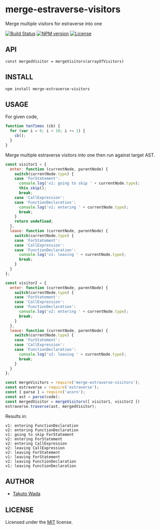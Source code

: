merge-estraverse-visitors
================================

Merge multiple visitors for estraverse into one

[![Build Status][travis-image]][travis-url]
[![NPM version][npm-image]][npm-url]
[![License][license-image]][license-url]


API
---------------------------------------

`const mergedVisitor = mergeVisitors(arrayOfVisitors)`


INSTALL
---------------------------------------

```
npm install merge-estraverse-visitors
```


USAGE
---------------------------------------

For given code,

```js
function tenTimes (cb) {
  for (var i = 0; i < 10; i += 1) {
    cb();
  }
}
```

Merge multiple estraverse visitors into one then run against target AST.

```js
const visitor1 = {
  enter: function (currentNode, parentNode) {
    switch(currentNode.type) {
    case 'ForStatement':
      console.log('v1: going to skip ' + currentNode.type);
      this.skip();
      break;
    case 'CallExpression':
    case 'FunctionDeclaration':
      console.log('v1: entering ' + currentNode.type);
      break;
    }
    return undefined;
  },
  leave: function (currentNode, parentNode) {
    switch(currentNode.type) {
    case 'ForStatement':
    case 'CallExpression':
    case 'FunctionDeclaration':
      console.log('v1: leaving ' + currentNode.type);
      break;
    }
  }
};

const visitor2 = {
  enter: function (currentNode, parentNode) {
    switch(currentNode.type) {
    case 'ForStatement':
    case 'CallExpression':
    case 'FunctionDeclaration':
      console.log('v2: entering ' + currentNode.type);
      break;
    }
  },
  leave: function (currentNode, parentNode) {
    switch(currentNode.type) {
    case 'ForStatement':
    case 'CallExpression':
    case 'FunctionDeclaration':
      console.log('v2: leaving ' + currentNode.type);
      break;
    }
  }
};

const mergeVisitors = require('merge-estraverse-visitors');
const estraverse = require('estraverse');
const { parse } = require('acorn');
const ast = parse(code);
const mergedVisitor = mergeVisitors([ visitor1, visitor2 ])
estraverse.traverse(ast, mergedVisitor);
```

Results in:

```
v1: entering FunctionDeclaration
v2: entering FunctionDeclaration
v1: going to skip ForStatement
v2: entering ForStatement
v2: entering CallExpression
v2: leaving CallExpression
v2: leaving ForStatement
v1: leaving ForStatement
v2: leaving FunctionDeclaration
v1: leaving FunctionDeclaration
```


AUTHOR
---------------------------------------
* [Takuto Wada](https://github.com/twada)


LICENSE
---------------------------------------
Licensed under the [MIT](http://twada.mit-license.org/) license.


[travis-url]: https://travis-ci.org/twada/merge-estraverse-visitors
[travis-image]: https://secure.travis-ci.org/twada/merge-estraverse-visitors.svg?branch=master

[npm-url]: https://npmjs.org/package/merge-estraverse-visitors
[npm-image]: https://badge.fury.io/js/merge-estraverse-visitors.svg

[license-url]: http://twada.mit-license.org/
[license-image]: https://img.shields.io/badge/license-MIT-brightgreen.svg
